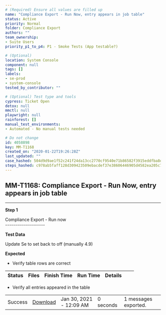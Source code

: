 ```yaml
---
# (Required) Ensure all values are filled up
name: "Compliance Export - Run Now, entry appears in job table"
status: Active
priority: Normal
folder: Compliance Export
authors: ""
team_ownership:
- Suite Users
priority_p1_to_p4: P1 - Smoke Tests (App testable?)

# (Optional)
location: System Console
component: null
tags: []
labels:
- se-prod
- system-console
tested_by_contributor: ""

# (Optional) Test type and tools
cypress: Ticket Open
detox: null
mmctl: null
playwright: null
rainforest: []
manual_test_environments:
- Automated - No manual tests needed

# Do not change
id: 4058898
key: MM-T1168
created_on: "2020-01-22T19:26:28Z"
last_updated: ""
case_hashed: 504d9d9ae1f52c241f24da13cc2770cf9540e71b86582f3915eddfba8d20939b8bfdb80dfffa9f434a1adab23a790c6e
steps_hashed: c978ab5faff128d309423509ebacdef37e38606446905d4582ea205c7df00390e8cbcc2d89b9c909d6c836cecde62373
---
```


<!-- (Auto-generated) Based on frontmatter's "key" and "name" -->

## MM-T1168: Compliance Export - Run Now, entry appears in job table

---

**Step 1**

Compliance Export - Run now\
\--------------------

**Test Data**

Update Se to set back to off (manually 4.9)

**Expected**

- Verify table rows are correct

| Status | Files | Finish Time | Run Time | Details |   |   |
| ------ | ----- | ----------- | -------- | ------- | - | - |

- Verify all entries appeared in the table

|         |                                                                                   |                         |           |                      |
| ------- | --------------------------------------------------------------------------------- | ----------------------- | --------- | -------------------- |
| Success | [Download](http://localhost:8065/api/v4/jobs/onbcw583pfbc7jcusrz4pw7t5w/download) | Jan 30, 2021 - 12:09 AM | 0 seconds | 1 messages exported. |
